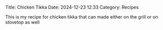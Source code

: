 Title: Chicken Tikka
Date: 2024-12-23 12:33
Category: Recipes

This is my recipe for chicken tikka that can made either on the grill or on stovetop as well
